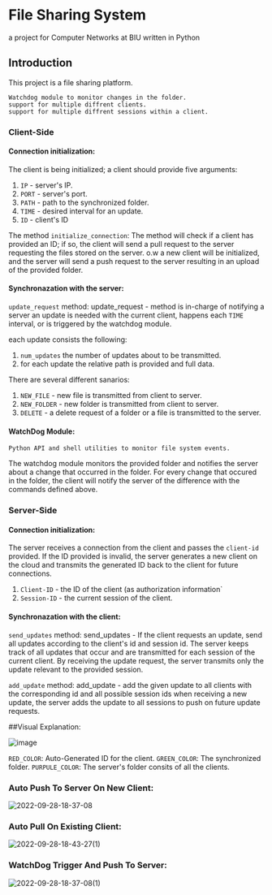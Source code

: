 # File Sharing System
a project for Computer Networks at BIU written in Python

## Introduction
This project is a file sharing platform.

    Watchdog module to monitor changes in the folder.
    support for multiple diffrent clients.
    support for multiple diffrent sessions within a client.
    
 ### Client-Side
 
#### Connection initialization:
The client is being initialized; a client should provide five arguments:
1. `IP` - server's IP.
2. `PORT` - server's port.
3. `PATH` - path to the synchronized folder.
4. `TIME` - desired interval for an update.
5. `ID` - client's ID

The method `initialize_connection`:
The method will check if a client has provided an ID; if so, the client will send a pull request to the server requesting the files stored on the server.
o.w a new client will be initialized, and the server will send a push request to the server resulting in an upload of the provided folder.

#### Synchronazation with the server:
`update_request` method:
update_request - method is in-charge of notifying a server an update is needed with the current client, happens each `TIME` interval, or is triggered by the watchdog module.

each update consists the following: 
1. `num_updates` the number of updates about to be transmitted.
2. for each update the relative path is provided and full data.

There are several different sanarios:
1. `NEW_FILE` - new file is transmitted from client to server.
2. `NEW_FOLDER` - new folder is transmitted from client to server.
3. `DELETE` - a delete request of a folder or a file is transmitted to the server. 



#### WatchDog Module:
    Python API and shell utilities to monitor file system events.
  The watchdog module monitors the provided folder and notifies the server about a change that occurred in the folder.
  For every change that occured in the folder, the client will notify the server of the difference with the commands defined above.
  
 ### Server-Side
 
 #### Connection initialization:
The server receives a connection from the client and passes the `client-id` provided.
If the ID provided is invalid, the server generates a new client on the cloud and transmits the generated ID back to the client for future connections.
 
 1. `Client-ID` - the ID of the client (as authorization information`
 2. `Session-ID` - the current session of the client.

  #### Synchronazation with the client:
`send_updates` method:
send_updates - If the client requests an update, send all updates according to the client's id and session id.
  The server keeps track of all updates that occur and are transmitted for each session of the current client.
  By receiving the update request, the server transmits only the update relevant to the provided session.
  
  `add_update` method:
  add_update - add the given update to all clients with the corresponding id and all possible session ids
  when receiving a new update, the server adds the update to all sessions to push on future update requests.
  
 
 ##Visual Explanation:
 
 ![image](https://user-images.githubusercontent.com/92247226/192823574-d9183725-7c75-4cf4-8e39-dbb16afb5add.png)

`RED_COLOR`: Auto-Generated ID for the client.
`GREEN_COLOR`: The synchronized folder.
`PURPULE_COLOR`: The server's folder consits of all the clients.


### Auto Push To Server On New Client:
![2022-09-28-18-37-08](https://user-images.githubusercontent.com/92247226/192826430-9b77de9d-864f-4239-8816-48671b6cadf6.gif)


### Auto Pull On Existing Client:
![2022-09-28-18-43-27(1)](https://user-images.githubusercontent.com/92247226/192826129-d96c571f-fe7e-498a-8791-dfbf7e7ad231.gif)

### WatchDog Trigger And Push To Server:
![2022-09-28-18-37-08(1)](https://user-images.githubusercontent.com/92247226/192826614-50e6da4c-cf9c-4ea2-a53e-8d996f3af215.gif)

